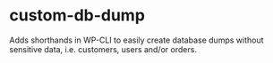 # custom-db-dump
Adds shorthands in WP-CLI to easily create database dumps without sensitive data, i.e. customers, users and/or orders.
